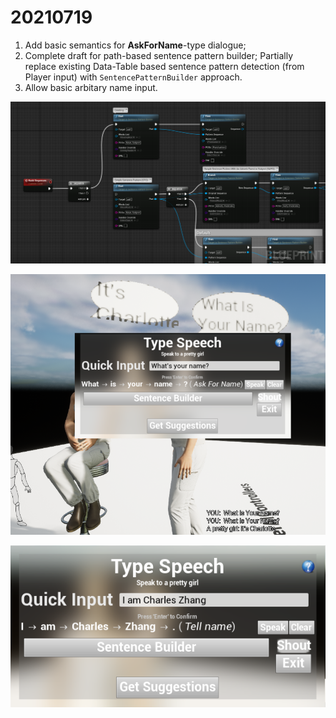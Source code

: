 # 20210719

1. Add basic semantics for **AskForName**-type dialogue;
2. Complete draft for path-based sentence pattern builder; Partially replace existing Data-Table based sentence pattern detection (from Player input) with `SentencePatternBuilder` approach.
3. Allow basic arbitary name input.

![Pattern Builder](https://github.com/Charles-Zhang-Deep-Dive/Deep-Dive-Dev-Central/blob/4163bec9249938c03840fdad7061ce5f4a9644c4/images/Screenshot2021071901.png)

![What's Your Name](https://github.com/Charles-Zhang-Deep-Dive/Deep-Dive-Dev-Central/blob/4163bec9249938c03840fdad7061ce5f4a9644c4/images/Screenshot2021071902.png)

![Name Input](https://github.com/Charles-Zhang-Deep-Dive/Deep-Dive-Dev-Central/blob/fa970f60c6a34c5f46e763ba048b95349fc55022/Screenshots/20210719_03.png)
